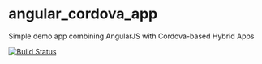 angular_cordova_app
===================

Simple demo app combining AngularJS with Cordova-based Hybrid Apps

[![Build Status](https://martinreinhardt-online.de/jenkins/job/AngularCordovaApp/badge/icon)](http://localhost:9080/jenkins/job/AngularCordovaApp/)

